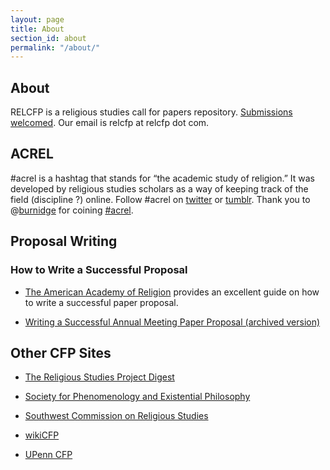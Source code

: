 ```yaml
---
layout: page
title: About
section_id: about
permalink: "/about/"
---
```


## About
RELCFP is a religious studies call for papers repository. [Submissions welcomed](/submission/). Our email is relcfp at relcfp dot com.

## ACREL
#acrel is a hashtag that stands for “the academic study of religion.” It was developed by religious studies scholars as a way of keeping track of the field (discipline ?) online. Follow #acrel on [twitter](https://twitter.com/search?q=%23acrel "#acrel on Tumblr") or [tumblr](https://www.tumblr.com/tagged/acrel "#acrel on Tumblr"). Thank you to @[burnidge](https://twitter.com/burnidge) for coining [#acrel](https://twitter.com/search?q=%23acrel&f=live "#acrel").


## Proposal Writing

### How to Write a Successful Proposal

* [The American Academy of Religion](http://aarweb.org "American Academy of Religion (AAR)") provides an excellent guide on how to write a successful paper proposal.

* [Writing a Successful Annual Meeting Paper Proposal (archived version)](https://web.archive.org/web/20210918070658/https://www.aarweb.org/AARMBR/Publications-and-News-/Guides-and-Best-Practices-/AAR-Annual-Meeting-/Writing-a-Successful-Annual-Meeting-Paper-Proposal.aspx?WebsiteKey=61d76dfc-e7fe-4820-a0ca-1f792d24c06e "Writing a Successful Annual Meeting Paper Proposal, AAR")


## Other CFP Sites
* [The Religious Studies Project Digest](https://www.religiousstudiesproject.com/digest/)

* [Society for Phenomenology and Existential Philosophy](http://www.spep.org/resources)

* [Southwest Commission on Religious Studies](http://www.swcrs-online.org/swcrs-conference/call-for-papers/)

* [wikiCFP](http://www.wikicfp.com/cfp/)

* [UPenn CFP](http://call-for-papers.sas.upenn.edu/category/religion)